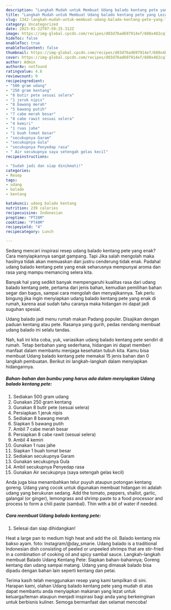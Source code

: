 ```yaml
---
description: "Langkah Mudah untuk Membuat Udang balado kentang pete yang Lezat Sekali, Buat Buka Puasa Lezat"
title: "Langkah Mudah untuk Membuat Udang balado kentang pete yang Lezat Sekali, Buat Buka Puasa Lezat"
slug: 1342-langkah-mudah-untuk-membuat-udang-balado-kentang-pete-yang-lezat-sekali-buat-buka-puasa-lezat
category: Uncategorized
date: 2023-01-22T07:59:25.312Z
image: https://img-global.cpcdn.com/recipes/d03d76ad697914ef/680x482cq70/udang-balado-kentang-pete-foto-resep-utama.jpg
hideToc: false
enableToc: true
enableTocContent: false
thumbnail: https://img-global.cpcdn.com/recipes/d03d76ad697914ef/680x482cq70/udang-balado-kentang-pete-foto-resep-utama.jpg
cover: https://img-global.cpcdn.com/recipes/d03d76ad697914ef/680x482cq70/udang-balado-kentang-pete-foto-resep-utama.jpg
author: Admin
authorAv: notfound
ratingvalue: 4.6
reviewcount: 9
recipeingredient:
- "500 gram udang"
- "250 gram kentang"
- "8 butir pete sesuai selera"
- "1 jeruk nipis"
- "8 bawang merah"
- "5 bawang putih"
- "7 cabe merah besar"
- "8 cabe rawit sesuai selera"
- "4 kemiri"
- "1 ruas jahe"
- "1 buah tomat besar"
- "secukupnya Garam"
- "secukupnya Gula"
- "secukupnya Penyedap rasa"
- " Air secukupnya saya setengah gelas kecil"
recipeinstructions:

- "Sudah jadi dan siap dinikmati!"
categories:
- Resep
tags:
- udang
- balado
- kentang

katakunci: udang balado kentang 
nutrition: 239 calories
recipecuisine: Indonesian
preptime: "PT28M"
cooktime: "PT40M"
recipeyield: "4"
recipecategory: Lunch

---
```



Sedang mencari inspirasi resep udang balado kentang pete yang enak? Cara menyiapkannya sangat gampang. Tapi Jika salah mengolah maka hasilnya tidak akan memuaskan dan justru cenderung tidak enak. Padahal udang balado kentang pete yang enak seharusnya mempunyai aroma dan rasa yang mampu memancing selera kita.


Banyak hal yang sedikit banyak mempengaruhi kualitas rasa dari udang balado kentang pete, pertama dari jenis bahan, kemudian pemilihan bahan segar dan bagus, sampai cara mengolah dan menyajikannya. Tak perlu bingung jika ingin menyiapkan udang balado kentang pete yang enak di rumah, karena asal sudah tahu caranya maka hidangan ini dapat jadi suguhan spesial.

Udang balado jadi menu rumah makan Padang populer. Disajikan dengan paduan kentang atau pete. Rasanya yang gurih, pedas nendang membuat udang balado ini selalu tandas.


Nah, kali ini kita coba, yuk, variasikan udang balado kentang pete sendiri di rumah. Tetap berbahan yang sederhana, hidangan ini dapat memberi manfaat dalam membantu menjaga kesehatan tubuh kita. Kamu bisa membuat Udang balado kentang pete memakai 15 jenis bahan dan 0 langkah pembuatan. Berikut ini langkah-langkah dalam menyiapkan hidangannya.

<!--inarticleads1-->

##### Bahan-bahan dan bumbu yang harus ada dalam menyiapkan Udang balado kentang pete:

1. Sediakan 500 gram udang
1. Gunakan 250 gram kentang
1. Gunakan 8 butir pete (sesuai selera)
1. Persiapkan 1 jeruk nipis
1. Sediakan 8 bawang merah
1. Siapkan 5 bawang putih
1. Ambil 7 cabe merah besar
1. Persiapkan 8 cabe rawit (sesuai selera)
1. Ambil 4 kemiri
1. Gunakan 1 ruas jahe
1. Siapkan 1 buah tomat besar
1. Sediakan secukupnya Garam
1. Gunakan secukupnya Gula
1. Ambil secukupnya Penyedap rasa
1. Gunakan  Air secukupnya (saya setengah gelas kecil)


Anda juga bisa menambahkan telur puyuh ataupun potongan kentang goreng. Udang yang cocok untuk digunakan membuat hidangan ini adalah udang yang berukuran sedang. Add the tomato, peppers, shallot, garlic, galangal (or ginger), lemongrass and shrimp paste to a food processor and process to form a chili paste (sambal). Thin with a bit of water if needed. 

<!--inarticleads2-->

##### Cara membuat Udang balado kentang pete:


1. Selesai dan siap dihidangkan!

Heat a large pan to medium high heat and add the oil. Balado kentang mix bakso ayam. foto: Instagram/@day_smarie. Udang balado is a traditional Indonesian dish consisting of peeled or unpeeled shrimps that are stir-fried in a combination of cooking oil and spicy sambal sauce. Langkah-langkah membuat Balado Udang Kentang Pete: Siapkan bahan-bahannya; Goreng kentang dan udang sampai matang. Udang yang dimasak balado bisa dipadu dengan bahan lain seperti kentang dan petai. 

Terima kasih telah menggunakan resep yang kami tampilkan di sini. Harapan kami, olahan Udang balado kentang pete yang mudah di atas dapat membantu anda menyiapkan makanan yang lezat untuk keluarga/teman ataupun menjadi inspirasi bagi anda yang berkeinginan untuk berbisnis kuliner. Semoga bermanfaat dan selamat mencoba!
